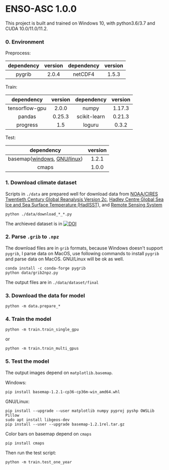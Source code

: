 # ENSO-ASC 1.0.0

This project is built and trained on Windows 10, with python3.6/3.7 and CUDA 10.0/11.0/11.2.

### 0. Environment
Preprocess:

| dependency | version | dependency | version |
| :-----: | :-----: | :-----: | :-----: |
| pygrib | 2.0.4 | netCDF4 | 1.5.3 |

Train:

| dependency | version | dependency | version |
| :-----: | :-----: | :-----: | :-----: |
| tensorflow-gpu | 2.0.0 | numpy | 1.17.3 |
| pandas | 0.25.3 | scikit-learn | 0.21.3 |
| progress | 1.5 | loguru | 0.3.2 |

Test:

| dependency | version |
| :-----: | :-----: |
| basemap([windows](https://download.lfd.uci.edu/pythonlibs/t7epjj8p/basemap-1.2.1-cp36-cp36m-win_amd64.whl), [GNU/linux](https://github.com/matplotlib/basemap/releases/tag/v1.2.1rel)) | 1.2.1 |
| cmaps | 1.0.0 |

### 1. Download climate dataset
Scripts in `./data` are prepared well for download data from [NOAA/CIRES Twentieth Century Global Reanalysis Version 2c](https://rda.ucar.edu/datasets/ds131.2/index.html/), [Hadley Centre Global Sea Ice and Sea Surface Temperature (HadISST)](https://rda.ucar.edu/datasets/ds277.3/index.html), and [Remote Sensing System](http://www.remss.com/)
```
python ./data/download_*_*.py
```
The archieved dataset is in [![DOI](https://zenodo.org/badge/DOI/10.5281/zenodo.5179867.svg)](https://doi.org/10.5281/zenodo.5179867)

### 2. Parse `.grib` to `.npz`
The download files are in `grib` formats, because Windows doesn't support `pygrib`, I parse data on MacOS, use following commands to install `pygrib` and parse data on MacOS. GNU/Linux will be ok as well.
```
conda install -c conda-forge pygrib
python data/grib2npz.py
```
The output files are in `./data/dataset/final`

### 3. Download the data for model
```
python -m data.prepare_*
```

### 4. Train the model
```
python -m train.train_single_gpu
```
or
```
python -m train.train_multi_gpus
```

### 5. Test the model
The output images depend on `matplotlib.basemap`.

Windows:
```
pip install basemap-1.2.1-cp36-cp36m-win_amd64.whl
```
GNU/Linux:
```
pip install --upgrade --user matplotlib numpy pyproj pyshp OWSLib Pillow
sudo apt install libgeos-dev
pip install --user --upgrade basemap-1.2.1rel.tar.gz
```
Color bars on basemap depend on `cmaps`
```
pip install cmaps
```
Then run the test script:
```
python -m train.test_one_year
```
